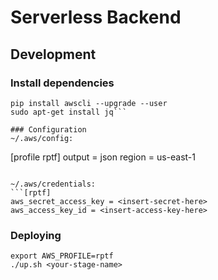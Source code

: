 # Serverless Backend

## Development

### Install dependencies
```
pip install awscli --upgrade --user
sudo apt-get install jq```

### Configuration
~/.aws/config:
```
[profile rptf]
output = json
region = us-east-1
```

~/.aws/credentials:
```[rptf]
aws_secret_access_key = <insert-secret-here>
aws_access_key_id = <insert-access-key-here>
```

### Deploying
```
export AWS_PROFILE=rptf
./up.sh <your-stage-name>
```
